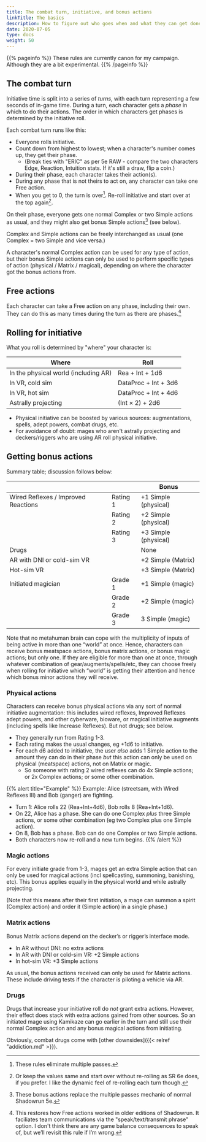 ```yaml
---
title: The combat turn, initiative, and bonus actions
linkTitle: The basics
description: How to figure out who goes when and what they can get done
date: 2020-07-05
type: docs
weight: 50
---
```


{{% pageinfo %}} 
These rules are currently canon for my campaign. Although they are a bit experimental.
{{% /pageinfo %}}

## The combat turn

Initiative time is split into a series of *turns*, with each turn representing a few seconds of in-game time. During a turn, each character gets a *phase* in which to do their actions. The order in which characters get phases is determined by the initiative roll. 

Each combat turn runs like this:

*   Everyone rolls initiative.
*   Count down from highest to lowest; when a character's number comes up, they get their phase.
	*   (Break ties with "ERIC" as per 5e RAW - compare the two characters Edge, Reaction, Intuition stats. If it's still a draw, flip a coin.)
*   During their phase, each character takes their action(s).
*   During any phase that is not theirs to act on, any character can take one Free action.
*   When you get to 0, the turn is over[^passes]. Re-roll initiative and start over at the top again[^reroll].

On their phase, everyone gets one normal Complex or two Simple actions as usual, and they might also get bonus Simple actions[^bonus] (see below). 

Complex and Simple actions can be freely interchanged as usual (one Complex = two Simple and vice versa.) 

A character's normal Complex action can be used for any type of action, but their bonus Simple actions can only be used to perform specific types of action (physical / Matrix / magical), depending on where the character got the bonus actions from.

[^reroll]: Or keep the values same and start over without re-rolling as SR 6e does, if you prefer. I like the dynamic feel of re-rolling each turn though.
[^passes]: These rules eliminate multiple passes. 
[^bonus]: These bonus actions replace the multiple passes mechanic of normal Shadowrun 5e.

## Free actions

Each character can take a Free action on any phase, including their own. They can do this as many times during the turn as there are phases.[^free]

[^free]: This restores how Free actions worked in older editions of Shadowrun. It faciliates team communications via the "speak/text/transmit phrase" option. I don't think there are any game balance consequences to speak of, but we’ll revisit this rule if I’m wrong.

## Rolling for initiative

What you roll is determined by "where" your character is:

| Where 	| Roll      	|
|--------------------------------------	|----------------------	|
| In the physical world (including AR) 	| Rea + Int + 1d6      	|
| In VR, cold sim                      	| DataProc + Int + 3d6 	|
| In VR, hot sim                       	| DataProc + Int + 4d6 	|
| Astrally projecting                  	| (Int × 2) + 2d6     	|

* Physical initiative can be boosted by various sources: augmentations, spells, adept powers, combat drugs, etc.
* For avoidance of doubt: mages who aren't astrally projecting and deckers/riggers who are using AR roll physical initiative.

## Getting bonus actions

Summary table; discussion follows below:

|                                     	|          	| Bonus                	|
|-------------------------------------	|----------	|----------------------	|
| Wired Reflexes / Improved Reactions 	| Rating 1 	| +1 Simple (physical) 	|
|                                     	| Rating 2 	| +2 Simple (physical) 	|
|                                     	| Rating 3 	| +3 Simple (physical) 	|
| Drugs                               	|          	| None                 	|
| AR with DNI or cold-sim VR          	|          	| +2 Simple (Matrix)   	|
| Hot-sim VR                          	|          	| +3 Simple (Matrix)   	|
| Initiated magician                  	| Grade 1  	| +1 Simple (magic)    	|
|                                     	| Grade 2  	| +2 Simple (magic)    	|
|                                     	| Grade 3  	| 3 Simple (magic)     	|


Note that no metahuman brain can cope with the multiplicity of inputs of being active in more than one “world” at once. Hence, characters can receive bonus meatspace actions, bonus matrix actions, or bonus magic actions; but only one. If they are eligible for more than one at once, through whatever combination of gear/augments/spells/etc, they can choose freely when rolling for initiative which “world” is getting their attention and hence which bonus minor actions they will receive.

### Physical actions

Characters can receive bonus physical actions via any sort of normal initiative augmentation: this includes wired reflexes, Improved Reflexes adept powers, and other cyberware, bioware, or magical initiative augments (including spells like Increase Reflexes). But not drugs; see below.

*   They generally run from Rating 1-3.
*   Each rating makes the usual changes, eg +1d6 to initiative.
*   For each d6 added to initiative, the user _also_ adds 1 Simple action to the amount they can do in their phase _but_ this action can only be used on physical (meatspace) actions, not on Matrix or magic.
	*   So someone with rating 2 wired reflexes can do 4x Simple actions; or 2x Complex actions; or some other combination.

{{% alert title="Example" %}}
Example: Alice (streetsam, with Wired Reflexes III) and Bob (ganger) are fighting.

*   Turn 1: Alice rolls 22 (Rea+Int+4d6), Bob rolls 8 (Rea+Int+1d6).
*   On 22, Alice has a phase. She can do one Complex _plus_ three Simple actions, or some other combination (eg two Complex plus one Simple action).  
*   On 8, Bob has a phase. Bob can do one Complex or two Simple actions.
*   Both characters now re-roll and a new turn begins.
{{% /alert %}}

### Magic actions

For every initiate grade from 1-3, mages get an extra Simple action that can only be used for magical actions (incl spellcasting, summoning, banishing, etc). This bonus applies equally in the physical world and while astrally projecting.

(Note that this means after their first initiation, a mage can summon a spirit (Complex action) and order it (Simple action) in a single phase.)

### Matrix actions

Bonus Matrix actions depend on the decker’s or rigger’s interface mode.

*   In AR without DNI: no extra actions
*   In AR with DNI or cold-sim VR: +2 Simple actions
*   In hot-sim VR: +3 Simple actions

As usual, the bonus actions received can only be used for Matrix actions. These include driving tests if the character is piloting a vehicle via AR.

### Drugs

Drugs that increase your initiative roll do *not* grant extra actions. However, their effect does stack with extra actions gained from other sources. So an initiated mage using Kamikaze can go earlier in the turn and still use their normal Complex action and any bonus magical actions from initiating.

Obviously, combat drugs come with [other downsides]({{< relref "addiction.md" >}}).
